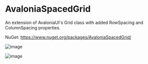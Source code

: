# AvaloniaSpacedGrid
An extension of AvaloniaUI's Grid class with added RowSpacing and ColumnSpacing properties.

NuGet: https://www.nuget.org/packages/AvaloniaSpacedGrid/

![image](https://user-images.githubusercontent.com/20436882/117648162-2c33d980-b18e-11eb-8c17-e666a8991f63.png)

![image](https://user-images.githubusercontent.com/20436882/118371259-14a08a80-b5ac-11eb-9ca5-2eb3441c8911.png)
